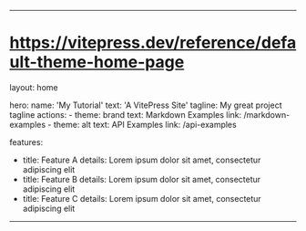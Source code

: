 <!--
 * @Date: 2024-05-27 15:52:09
 * @LastEditTime: 2024-05-30 16:45:32
 * @Description: 
 * @FilePath: /tutorial/docs/index.md
-->
---
# https://vitepress.dev/reference/default-theme-home-page
layout: home

hero:
  name: 'My Tutorial'
  text: 'A VitePress Site'
  tagline: My great project tagline
  actions:
    - theme: brand
      text: Markdown Examples
      link: /markdown-examples
    - theme: alt
      text: API Examples
      link: /api-examples

features:
  - title: Feature A
    details: Lorem ipsum dolor sit amet, consectetur adipiscing elit
  - title: Feature B
    details: Lorem ipsum dolor sit amet, consectetur adipiscing elit
  - title: Feature C
    details: Lorem ipsum dolor sit amet, consectetur adipiscing elit
---
